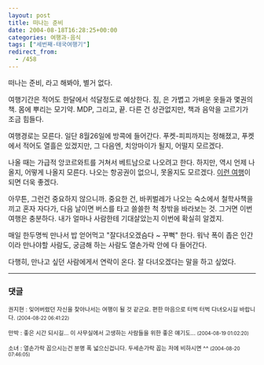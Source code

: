 ```yaml
---
layout: post
title: 떠나는 준비
date: 2004-08-18T16:28:25+00:00
categories: 여행과-음식
tags: ["세번째-태국여행기"]
redirect_from:
  - /458
---
```


떠나는 준비, 라고 해봐야, 별거 없다.

여행기간은 적어도 한달에서 석달정도로 예상한다. 짐, 은 가볍고 가벼운 옷들과 몇권의 책. 몸에 뿌리는 모기약. MDP, 그리고, 끝. 다른 건 상관없지만, 책과 음악을 고르기가 조금 힘들다.

여행경로는 모른다. 일단 8월26일에 방콕에 들어간다. 푸켓-피피까지는 정해졌고, 푸켓에서 적어도 열흘은 있겠지만, 그 다음엔, 치앙마이가 될지, 어떨지 모르겠다.

나올 때는 가급적 앙코르와트를 거쳐서 베트남으로 나오려고 한다. 하지만, 역시 언제 나올지, 어떻게 나올지 모른다. 나오는 항공권이 없으니, 못올지도 모르겠다. <A href="http://rancet.com/bbs/view.php?id=travel&amp;no=158" target=bb>이런 여행</A>이 되면 더욱 좋겠다.

아무튼, 그런건 중요하지 않으니까. 중요한 건, 바퀴벌레가 나오는 숙소에서 철학사책을 끼고 혼자 자다가, 다음 날이면 버스를 타고 쓸쓸한 척 창밖을 바라보는 것. 그거면 이번 여행은 충분하다. 내가 얼마나 사람한테 기대살았는지 이번에 확실히 알겠지.

매일 한두명씩 만나서 밥 얻어먹고 "잘다녀오겠슴다 ~ 꾸뻑" 한다. 워낙 폭이 좁은 인간이라 만나야할 사람도, 궁금해 하는 사람도 열손가락 안에 다 들어간다.

다행히, 만나고 싶던 사람에게서 연락이 온다. 잘 다녀오겠다는 말을 하고 싶었다.

* * *

### 댓글



<!--- cmt:795 --->
<!--- mail: --->
<!--- parent:0 --->

<small class=comment>권지현 : 잊어버렸던 자신을 찾아나서는 여행이 될 것 같군요. 편한 마음으로 터벅 터벅 다녀오시길 바랍니다. <small>(2004-08-22 06:41:22)</small></small>


<!--- cmt:796 --->
<!--- mail: --->
<!--- parent:0 --->

<small class=comment>만박 : 좋은 시간 되시길... 이 사무실에서 고생하는 사람들을 위한 좋은 얘기도... <small>(2004-08-19 01:02:20)</small></small>


<!--- cmt:797 --->
<!--- mail: --->
<!--- parent:0 --->

<small class=comment>소녀 : 열손가락 꼽으시는건 분명 폭 넓으신겁니다. 두세손가락 꼽는 저에 비하시면 ^^ <small>(2004-08-20 07:46:05)</small></small>

